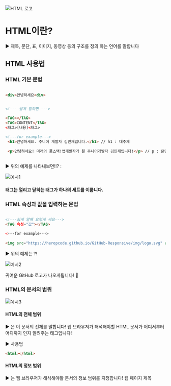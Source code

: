 ![HTML 로고](https://user-images.githubusercontent.com/80079066/122332496-73716f00-cf71-11eb-9cd3-8bbf5d98d666.png)

# HTML이란?

▶️ 제목, 문단, 표, 이미지, 동영상 등의 구조를 정의 하는 언어를 말합니다


## HTML 사용법


### HTML 기본 문법

```html

<div>안녕하세요<div>


<!--- 쉽게 말하면 --->
 
<TAG></TAG>
<TAG>CONTENT</TAG>
<태그>[내용]<태그>

<!---for example--->
 <h1>안녕하세요. 주니어 개발자 김민재입니다.</h1> // h1 : 대주제
 
 <p>안녕하세요! 미래의 풀스택!앱개발자가 될 주니어개발자 김민재입니다!</p> // p : 문단
  
```

▶️ 위의 예제를 나타내보면!!? :

![예시1](https://user-images.githubusercontent.com/80079066/122332497-74a29c00-cf71-11eb-9707-d550c44870b3.png)

#### 태그는 열리고 닫히는 태그가 하나의 세트를 이룹니다.

### HTML 속성과 값을 입력하는 문법

```html

<!---쉽게 말해 요렇게 써요--->
<TAG 속성="값"></TAG>

<---for example--->
 
<img src="https://heropcode.github.io/GitHub-Responsive/img/logo.svg" alt="GitHub Logo" /> //img는 빈 태그로 따로 닫는 태그가 아닌 맨끝에 /로 닫아준다!

```

▶️ 위의 예제는 ?!

![예시2](https://user-images.githubusercontent.com/80079066/122332499-74a29c00-cf71-11eb-8cff-f775cc629630.png)

귀여운 GitHub 로고가 나오게됩니다! 👏

### HTML의 문서의 범위

![예시3](https://user-images.githubusercontent.com/80079066/122332502-753b3280-cf71-11eb-943d-58ea8757bc45.png)

#### HTML의 전체 범위

▶️ <html>은 이 문서의 전체를 말합니다! 
   웹 브라우저가 해석해야할 HTML 문서가 어디서부터 어디까지 인지 알려주는 태그입니다!

▶️ 사용법

```html
<html></html>
```

#### HTML의 정보 범위

▶️ <head>는 웹 브라우저가 해석해야할 문서의 정보 범위를 지정합니다!
   웹 페이지 제목<title>, 웹 페이지 문자 인코딩 방식<meta charset>, 연결할 외부 파일 위치<link rel="" href=""> 등 화면을 구성하기 위한 기본 설정등을 정의합니다!
 
#### HTML의 구조 범위
 
▶️ <body>는 해석해야할 문서의 구조 범위를 지정합니다!
   사용자가 웹 화면을 통해 볼 수 있는 내용의 레이아웃 등을 정의합니다!(로고, 푸터, 버튼, 입력창 등등)
 
#### HTML의 버전 지정

▶️ <!DOCTYPE html>는 일명 DTD로 마크업 언어에서 문서의 형식을 정의합니다!
   총 버전은 현재까지 5가지의 버전이 있으며(1,2,3,4, XTML, 5) 현재는 5를 제일 많이 쓰고 기본값 또한 5로 되어 있습니다. XTML같은 경우 유지 보수 시 볼 수 있습니다.

#### HTML 제목 지정

▶️ 각 브라우저의 사이트 탭의 이름으로 표시됩니다!
 
▶️ 사용법

 ```html
 <html>
  <head>
   <title>GitHub</title>
  </head>
 </html>
````
 
![타이틀예시](https://user-images.githubusercontent.com/80079066/122332507-766c5f80-cf71-11eb-8ca6-41739a1ca70c.png)
 
#### HTML 웹 페이지 정보 입력

▶️ <meta ...>는 웹 페이지에 관한 정보(문자 인코딩 방식, 제작자, 내용 등)을 검색엔진 혹은 브라우저에 제공합니다! (meta 태그는 빈태그!)

▶️ 사용법

```html
<html>
  <head>
    <meta charset="UTF-8" />
    <!--문자 인코딩 방식 설정 (필수로 해주는 것이 좋음)-->
    <meta name="author" content="김민재" />
    <!--제작자-->
    <meta name="discription" content="연습하는 사이트~!" />
    <!--사이트 설명-->
    <title>Github(연습사이트)</title>
  </head>
</html>
```
 
#### HTML에서 외부문서 가져오기

▶️ HTML에서 외부 문서를 가져올 때 사용합니다!

▶️ 사용법
```html
 <html>
  <head>
    <meta charset="UTF-8" />
    <!--문자 인코딩 방식 설정 (필수로 해주는 것이 좋음)-->
    <meta name="author" content="김민재" />
    <!--제작자-->
    <meta name="discription" content="연습하는 사이트~!" />
    <!--사이트 설명-->
    <title>Github(연습사이트)</title>
    <link rel="stylesheet" href="./main.css" />
  </head>
  <body>
    <div class="box"></div>
  </body>
</html>
```

    - link
    - rel = 관계를 나타내줌 (stylesheet, icon 등)
    - href = 위치 지정

#### HTML에서 직접 CSS 작성하기

▶️ html에서 CSS를 직접 입력하여 적용할 때 사용합니다!
 
▶️ 사용법
 
```html
<html>
  <head>
    <meta charset="UTF-8" />
    <!--문자 인코딩 방식 설정 (필수로 해주는 것이 좋음)-->
    <meta name="author" content="김민재" />
    <!--제작자-->
    <meta name="discription" content="연습하는 사이트~!" />
    <!--사이트 설명-->
    <title>Github(연습사이트)</title>
    <link rel="stylesheet" href="./main.css" />
    <style>
      img {
        width: 100px;
        height: 100px;
      }
      p {
        font-size: 20px;
        font-weight: bold;
      }
    </style>
  </head>
  <body>
    <img
      src="https://heropcode.github.io/GitHub-Responsive/img/logo.svg"
      alt="GitHub Logo"
    />
    <p>깃허브 로고입니다!</p>
  </body>
</html>
``` 
👉 CSS의 문법에 관한 내용은 CSS에서 다루겠습니다!^-^ 궁금하면 CSS로!
 
▶️ 출력 결과

 [style예시]
 
#### HTML에서 script불러오거나 작성하기
 
▶️ html에서 스크립트를 불러오거나 작성할 때 사용합니다!

▶️ 사용법
```html
<!---기본 모양--->
 <script src="[경로]"></scrpit>
 <script>
   function ... [코딩]
  </scrpit>

 
<!---응용--->
   <script src="main.js"></script>
   <script>
      function handleclickevent(event) {
        console.log(event);
     }
   </script>
```

#### HTML에서 이미지 불러오기

▶️ <img>는 html에서 이미지를 불러오기 위해 사용합니다!

▶️ 사용법
```html
<!---기본 모양--->
 <body>
<!--- 대체 택스트의 경우 이미지가 여러가지 이유로 렌더링이 되지 않았을 때 나타납니다--->
  <이미지 경로="[경로]" 대체택스트="[대체 택스트]" 
 </body>

 <!---응용--->
 <body>
  <img src="https://heropcode.github.io/GitHub-Responsive/img/logo.svg" alt="GitHub Logo" />  
 </body>
```

▶ 이미지는 위쪽에 기본문법의 태그 예시와 동일 (github이미지)
  
